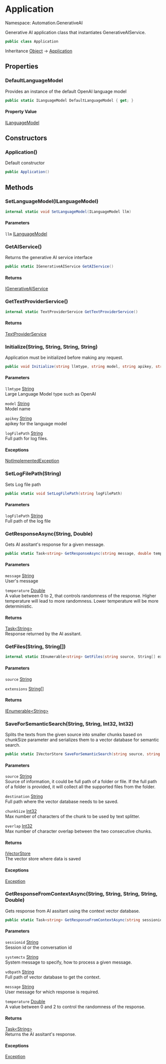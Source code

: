 # Application

Namespace: Automation.GenerativeAI

Generative AI application class that instantiates GenerativeAIService.

```csharp
public class Application
```

Inheritance [Object](https://docs.microsoft.com/en-us/dotnet/api/system.object) → [Application](./automation.generativeai.application.md)

## Properties

### **DefaultLanguageModel**

Provides an instance of the default OpenAI language model

```csharp
public static ILanguageModel DefaultLanguageModel { get; }
```

#### Property Value

[ILanguageModel](./automation.generativeai.interfaces.ilanguagemodel.md)<br>

## Constructors

### **Application()**

Default constructor

```csharp
public Application()
```

## Methods

### **SetLanguageModel(ILanguageModel)**

```csharp
internal static void SetLanguageModel(ILanguageModel llm)
```

#### Parameters

`llm` [ILanguageModel](./automation.generativeai.interfaces.ilanguagemodel.md)<br>

### **GetAIService()**

Returns the generative AI service interface

```csharp
public static IGenerativeAIService GetAIService()
```

#### Returns

[IGenerativeAIService](./automation.generativeai.interfaces.igenerativeaiservice.md)<br>

### **GetTextProviderService()**

```csharp
internal static TextProviderService GetTextProviderService()
```

#### Returns

[TextProviderService](./automation.generativeai.services.textproviderservice.md)<br>

### **Initialize(String, String, String, String)**

Application must be initialized before making any request.

```csharp
public void Initialize(string llmtype, string model, string apikey, string logFilePath)
```

#### Parameters

`llmtype` [String](https://docs.microsoft.com/en-us/dotnet/api/system.string)<br>
Large Language Model type such as OpenAI

`model` [String](https://docs.microsoft.com/en-us/dotnet/api/system.string)<br>
Model name

`apikey` [String](https://docs.microsoft.com/en-us/dotnet/api/system.string)<br>
apikey for the language model

`logFilePath` [String](https://docs.microsoft.com/en-us/dotnet/api/system.string)<br>
Full path for log files.

#### Exceptions

[NotImplementedException](https://docs.microsoft.com/en-us/dotnet/api/system.notimplementedexception)<br>

### **SetLogFilePath(String)**

Sets Log file path

```csharp
public static void SetLogFilePath(string logFilePath)
```

#### Parameters

`logFilePath` [String](https://docs.microsoft.com/en-us/dotnet/api/system.string)<br>
Full path of the log file

### **GetResponseAsync(String, Double)**

Gets AI assitant's response for a given message.

```csharp
public static Task<string> GetResponseAsync(string message, double temperature)
```

#### Parameters

`message` [String](https://docs.microsoft.com/en-us/dotnet/api/system.string)<br>
User's message

`temperature` [Double](https://docs.microsoft.com/en-us/dotnet/api/system.double)<br>
A value between 0 to 2, that controls randomness of the response. 
 Higher temperature will lead to more randomness. Lower temperature will be more deterministic.

#### Returns

[Task&lt;String&gt;](https://docs.microsoft.com/en-us/dotnet/api/system.threading.tasks.task-1)<br>
Response returned by the AI assitant.

### **GetFiles(String, String[])**

```csharp
internal static IEnumerable<string> GetFiles(string source, String[] extensions)
```

#### Parameters

`source` [String](https://docs.microsoft.com/en-us/dotnet/api/system.string)<br>

`extensions` [String[]](https://docs.microsoft.com/en-us/dotnet/api/system.string)<br>

#### Returns

[IEnumerable&lt;String&gt;](https://docs.microsoft.com/en-us/dotnet/api/system.collections.generic.ienumerable-1)<br>

### **SaveForSemanticSearch(String, String, Int32, Int32)**

Splits the texts from the given source into smaller chunks based on chunkSize parameter and 
 serializes them to a vector database for semantic search.

```csharp
public static IVectorStore SaveForSemanticSearch(string source, string destination, int chunkSize, int overlap)
```

#### Parameters

`source` [String](https://docs.microsoft.com/en-us/dotnet/api/system.string)<br>
Source of information, it could be full path of a folder 
 or file. If the full path of a folder is provided, it will collect all the 
 supported files from the folder.

`destination` [String](https://docs.microsoft.com/en-us/dotnet/api/system.string)<br>
Full path where the vector database needs to be saved.

`chunkSize` [Int32](https://docs.microsoft.com/en-us/dotnet/api/system.int32)<br>
Max number of characters of the chunk to be used by text splitter.

`overlap` [Int32](https://docs.microsoft.com/en-us/dotnet/api/system.int32)<br>
Max number of character overlap between the two consecutive chunks.

#### Returns

[IVectorStore](./automation.generativeai.interfaces.ivectorstore.md)<br>
The vector store where data is saved

#### Exceptions

[Exception](https://docs.microsoft.com/en-us/dotnet/api/system.exception)<br>

### **GetResponseFromContextAsync(String, String, String, String, Double)**

Gets response from AI assitant using the context vector database.

```csharp
public static Task<string> GetResponseFromContextAsync(string sessionid, string systemctx, string vdbpath, string message, double temperature)
```

#### Parameters

`sessionid` [String](https://docs.microsoft.com/en-us/dotnet/api/system.string)<br>
Session id or the conversation id

`systemctx` [String](https://docs.microsoft.com/en-us/dotnet/api/system.string)<br>
System message to specify, how to process a given message.

`vdbpath` [String](https://docs.microsoft.com/en-us/dotnet/api/system.string)<br>
Full path of vector database to get the context.

`message` [String](https://docs.microsoft.com/en-us/dotnet/api/system.string)<br>
User message for which response is required.

`temperature` [Double](https://docs.microsoft.com/en-us/dotnet/api/system.double)<br>
A value between 0 and 2 to control the randomness of the response.

#### Returns

[Task&lt;String&gt;](https://docs.microsoft.com/en-us/dotnet/api/system.threading.tasks.task-1)<br>
Returns the AI assitant's response.

#### Exceptions

[Exception](https://docs.microsoft.com/en-us/dotnet/api/system.exception)<br>
